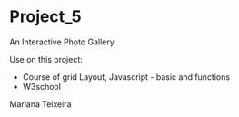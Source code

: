 # Project_5

An Interactive Photo Gallery

Use on this project: 

- Course of grid Layout, Javascript - basic and functions
- W3school

Mariana Teixeira
